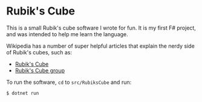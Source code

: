 # Rubik's Cube

This is a small Rubik's cube software I wrote for fun. It is my first F# project, and was intended to help me learn the language.

Wikipedia has a number of super helpful articles that explain the nerdy side of Rubik's cubes, such as:

* [Rubik's Cube](https://en.wikipedia.org/wiki/Rubik%27s_Cube)
* [Rubik's Cube group](https://en.wikipedia.org/wiki/Rubik%27s_Cube_group)

To run the software, `cd` to `src/RubiksCube` and run:

```bash
$ dotnet run
```
